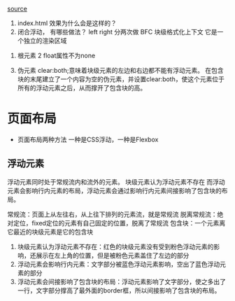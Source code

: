 [source](https://segmentfault.com/a/1190000012739764)

1. index.html 效果为什么会是这样的？
2. 闭合浮动， 
  有哪些做法？
  left right 分两次做
  BFC  块级格式化上下文
  它是一个独立的渲染区域
  1) 根元素
  2  float属性不为none
3. 伪元素
  clear:both;意味着块级元素的左边和右边都不能有浮动元素。
  在包含块的末尾建立了一个内容为空的伪元素，并设置clear:both，使这个元素位于所有的浮动元素之后，从而撑开了包含块的高。

# 页面布局  
- 页面布局两种方法
  一种是CSS浮动，一种是Flexbox

## 浮动元素
  浮动元素同时处于常规流内和流外的元素。
  块级元素认为浮动元素不存在
  而浮动元素会影响行内元素的布局，浮动元素会通过影响行内元素间接影响了包含块的布局。

  常规流：页面上从左往右，从上往下排列的元素流，就是常规流
  脱离常规流：绝对定位，fixed定位的元素有自己固定的位置，脱离了常规流
  包含块：一个元素离它最近的块级元素是它的包含块

  1. 块级元素认为浮动元素不存在：红色的块级元素没有受到粉色浮动元素的影响，还展示在左上角的位置，但是被粉色元素盖住了左边的部分
  2. 浮动元素会影响行内元素：文字部分被蓝色浮动元素影响，空出了蓝色浮动元素的部分
  3. 浮动元素会间接影响了包含块的布局：浮动元素影响了文字部分，使之多出了一行，文字部分撑高了最外面的border框，所以间接影响了包含块的布局。

